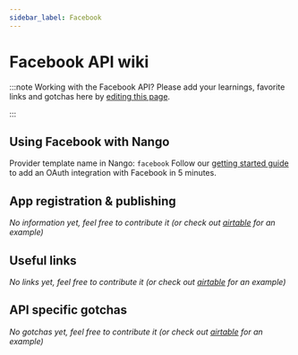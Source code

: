 ```yaml
---
sidebar_label: Facebook
---
```

# Facebook API wiki

:::note Working with the Facebook API?
Please add your learnings, favorite links and gotchas here by [editing this page](https://github.com/nangohq/nango/tree/master/docs/docs/providers/facebook.md).

:::

## Using Facebook with Nango
Provider template name in Nango: `facebook`
Follow our [getting started guide](../reference/guide.md) to add an OAuth integration with Facebook in 5 minutes.

## App registration & publishing
*No information yet, feel free to contribute it (or check out [airtable](airtable.md) for an example)*


## Useful links
*No links yet, feel free to contribute it (or check out [airtable](airtable.md) for an example)*

## API specific gotchas
*No gotchas yet, feel free to contribute it (or check out [airtable](airtable.md) for an example)*
